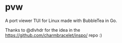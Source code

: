 # pvw
A port viewer TUI for Linux made with BubbleTea in Go.

Thanks to @dlvhdr for the idea in the https://github.com/charmbracelet/inspo/ repo :)
